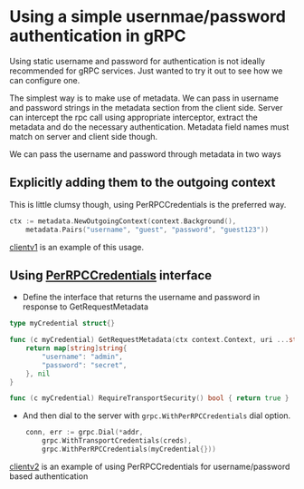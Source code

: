 # Using a simple usernmae/password authentication in gRPC

Using static username and password for authentication is not ideally recommended for gRPC services. Just wanted to try it out to see how we can configure one.

The simplest way is to make use of metadata. We can pass in username and password strings in the metadata section from the client side. Server can intercept the rpc call using appropriate interceptor, extract the metadata and do the necessary authentication. Metadata field names must match on server and client side though.

We can pass the username and password through metadata in two ways

## Explicitly adding them to the outgoing context

This is little clumsy though, using PerRPCCredentials is the preferred way.

```go
ctx := metadata.NewOutgoingContext(context.Background(),
    metadata.Pairs("username", "guest", "password", "guest123"))
```

[clientv1](clientv1/main.go) is an example of this usage.

## Using [PerRPCCredentials](https://pkg.go.dev/google.golang.org/grpc@v1.54.0/credentials#PerRPCCredentials) interface

- Define the interface that returns the username and password in response to GetRequestMetadata

```go
type myCredential struct{}

func (c myCredential) GetRequestMetadata(ctx context.Context, uri ...string) (map[string]string, error) {
	return map[string]string{
		"username": "admin",
		"password": "secret",
	}, nil
}

func (c myCredential) RequireTransportSecurity() bool { return true }
```

- And then dial to the server with `grpc.WithPerRPCCredentials` dial option.

```go
	conn, err := grpc.Dial(*addr,
		grpc.WithTransportCredentials(creds),
		grpc.WithPerRPCCredentials(myCredential{}))
```

[clientv2](clientv2/main.go) is an example of using PerRPCCredentials for username/password based authentication
